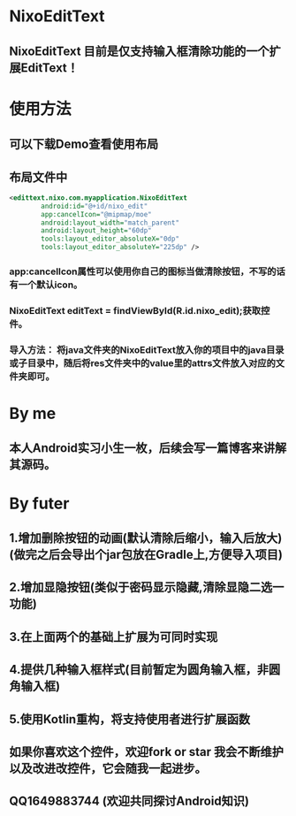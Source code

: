 # NixoEditText
## NixoEditText 目前是仅支持输入框清除功能的一个扩展EditText！

# 使用方法
## 可以下载Demo查看使用布局

## 布局文件中
```xml 
<edittext.nixo.com.myapplication.NixoEditText
        android:id="@+id/nixo_edit"
        app:cancelIcon="@mipmap/moe"
        android:layout_width="match_parent"
        android:layout_height="60dp"
        tools:layout_editor_absoluteX="0dp"
        tools:layout_editor_absoluteY="225dp" />
```
### app:cancelIcon属性可以使用你自己的图标当做清除按钮，不写的话有一个默认icon。
###  NixoEditText editText = findViewById(R.id.nixo_edit);获取控件。
### 导入方法： 将java文件夹的NixoEditText放入你的项目中的java目录或子目录中，随后将res文件夹中的value里的attrs文件放入对应的文件夹即可。


# By me
## 本人Android实习小生一枚，后续会写一篇博客来讲解其源码。


# By futer
## 1.增加删除按钮的动画(默认清除后缩小，输入后放大)(做完之后会导出个jar包放在Gradle上,方便导入项目)
## 2.增加显隐按钮(类似于密码显示隐藏,清除显隐二选一功能)
## 3.在上面两个的基础上扩展为可同时实现
## 4.提供几种输入框样式(目前暂定为圆角输入框，非圆角输入框)
## 5.使用Kotlin重构，将支持使用者进行扩展函数

## 如果你喜欢这个控件，欢迎fork or star 我会不断维护以及改进改控件，它会随我一起进步。
## QQ1649883744 (欢迎共同探讨Android知识)
